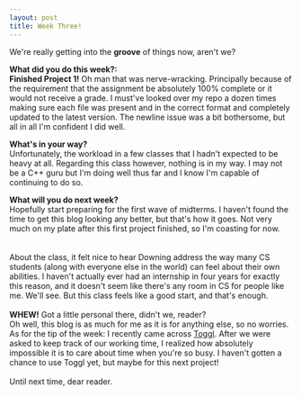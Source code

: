 ```yaml
---
layout: post
title: Week Three!
---
```


We're really getting into the <b>groove</b> of things now, aren't we?
<br>

<b>What did you do this week?:</b>
<br><b>Finished Project 1!</b>
Oh man that was nerve-wracking. Principally because of the requirement that the assignment be absolutely 100% complete or it would not receive a grade. I must've looked over my repo a dozen times making sure each file was present and in the correct format and completely updated to the latest version. The newline issue was a bit bothersome, but all in all I'm confident I did well.<br>

<b>What's in your way?</b>
<br>Unfortunately, the workload in a few classes that I hadn't expected to be heavy at all. Regarding this class however, nothing is in my way. I may not be a C++ guru but I'm doing well thus far and I know I'm capable of continuing to do so.<br>

<b>What will you do next week?</b>
<br>Hopefully start preparing for the first wave of midterms. I haven't found the time to get this blog looking any better, but that's how it goes. Not very much on my plate after this first project finished, so I'm coasting for now.<br>
<br>
<br>
About the class, it felt nice to hear Downing address the way many CS students (along with everyone else in the world) can feel about their own abilities. I haven't actually ever had an internship in four years for exactly this reason, and it doesn't seem like there's any room in CS for people like me. We'll see. But this class feels like a good start, and that's enough.
<br><br>
<b>WHEW!</b> Got a little personal there, didn't we, reader?
<br> Oh well, this blog is as much for me as it is for anything else, so no worries.
<br>As for the tip of the week: I recently came across <a href="https://toggl.com/">Toggl</a>. After we were asked to keep track of our working time, I realized how absolutely impossible it is to care about time when you're so busy. I haven't gotten a chance to use Toggl yet, but maybe for this next project!
<br>
<br>
Until next time, dear reader.

